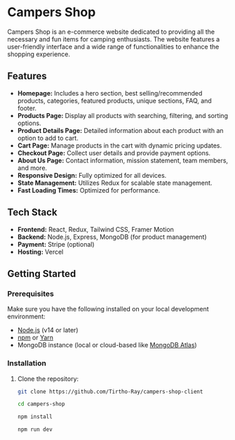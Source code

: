 # Campers Shop

Campers Shop is an e-commerce website dedicated to providing all the necessary and fun items for camping enthusiasts. The website features a user-friendly interface and a wide range of functionalities to enhance the shopping experience.



## Features

- **Homepage:** Includes a hero section, best selling/recommended products, categories, featured products, unique sections, FAQ, and footer.
- **Products Page:** Display all products with searching, filtering, and sorting options.
- **Product Details Page:** Detailed information about each product with an option to add to cart.
- **Cart Page:** Manage products in the cart with dynamic pricing updates.
- **Checkout Page:** Collect user details and provide payment options.
- **About Us Page:** Contact information, mission statement, team members, and more.
- **Responsive Design:** Fully optimized for all devices.
- **State Management:** Utilizes Redux for scalable state management.
- **Fast Loading Times:** Optimized for performance.

## Tech Stack

- **Frontend:** React, Redux, Tailwind CSS, Framer Motion
- **Backend:** Node.js, Express, MongoDB (for product management)
- **Payment:** Stripe (optional)
- **Hosting:** Vercel

## Getting Started

### Prerequisites

Make sure you have the following installed on your local development environment:

- [Node.js](https://nodejs.org/) (v14 or later)
- [npm](https://www.npmjs.com/) or [Yarn](https://yarnpkg.com/)
- MongoDB instance (local or cloud-based like [MongoDB Atlas](https://www.mongodb.com/cloud/atlas))

### Installation

1. Clone the repository:

   ```bash
   git clone https://github.com/Tirtho-Ray/campers-shop-client

   cd campers-shop

   npm install

   npm run dev
